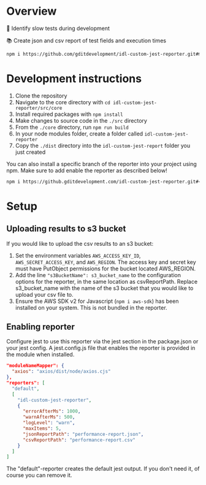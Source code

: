 # Overview

🧐 Identify slow tests during development

📚 Create json and csv report of test fields and execution times

```bash
npm i https://github.com/gditdevelopment/idl-custom-jest-reporter.git#main
```

# Development instructions

1. Clone the repository
2. Navigate to the core directory with `cd idl-custom-jest-reporter/src/core`
3. Install required packages with `npm install`
4. Make changes to source code in the `./src` directory
5. From the `./core` directory, run `npm run build`
6. In your node modules folder, create a folder called `idl-custom-jest-reporter`
7. Copy the `./dist` directory into the `idl-custom-jest-report` folder you just created

You can also install a specific branch of the reporter into your project using npm. Make sure to add enable the reporter as described below!
```bash
npm i https://github.gditdevelopment.com/idl-custom-jest-reporter.git#<your_branch_name>
```

# Setup

## Uploading results to s3 bucket
If you would like to upload the csv results to an s3 bucket:
1. Set the environment variables `AWS_ACCESS_KEY_ID`, `AWS_SECRET_ACCESS_KEY`, and `AWS_REGION`. The access key and secret key must have PutObject permissions for the bucket located AWS_REGION.
2. Add the line `"s3BucketName": s3_bucket_name` to the configuration options for the reporter, in the same location as csvReportPath. Replace s3_bucket_name with the name of the s3 bucket that you would like to upload your csv file to.
3. Ensure the AWS SDK v2 for Javascript (`npm i aws-sdk`) has been installed on your system. This is not bundled in the reporter.

## Enabling reporter
Configure jest to use this reporter via the jest section in the package.json or your jest config. A jest.config.js file that enables the reporter is provided in the module when installed.

```json
"moduleNameMapper": {
  "axios": "axios/dist/node/axios.cjs"
},
"reporters": [
  "default",
  [
    "idl-custom-jest-reporter",
    {
      "errorAfterMs": 1000,
      "warnAfterMs": 500,
      "logLevel": "warn",
      "maxItems": 5,
      "jsonReportPath": "performance-report.json",
      "csvReportPath": "performance-report.csv"
    }
  ]
]
```

The "default"-reporter creates the default jest output. If you don't need it, of course you can remove it.
